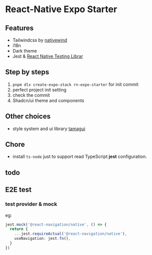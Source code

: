# React-Native Expo Starter

## Features

- Tailwindcss by [nativewind](https://www.nativewind.dev/v4/overview)
- i18n
- Dark theme
- Jest & [React Native Testing Librar](https://callstack.github.io/react-native-testing-library/)

## Step by steps

1. `pnpm dlx create-expo-stack rn-expo-starter` for init commit
2. perfect project init setting
3. check the commit
4. Shadcn/ui theme and components

## Other choices

- style system and ui library [tamagui](https://tamagui.dev/)

## Chore

- install `ts-node` just to support read TypeScript **jest** configuration.

## todo

## E2E test

### test provider & mock

eg:

```ts
jest.mock('@react-navigation/native', () => {
  return {
    ...jest.requireActual('@react-navigation/native'),
    useNavigation: jest.fn(),
  }
})
```
